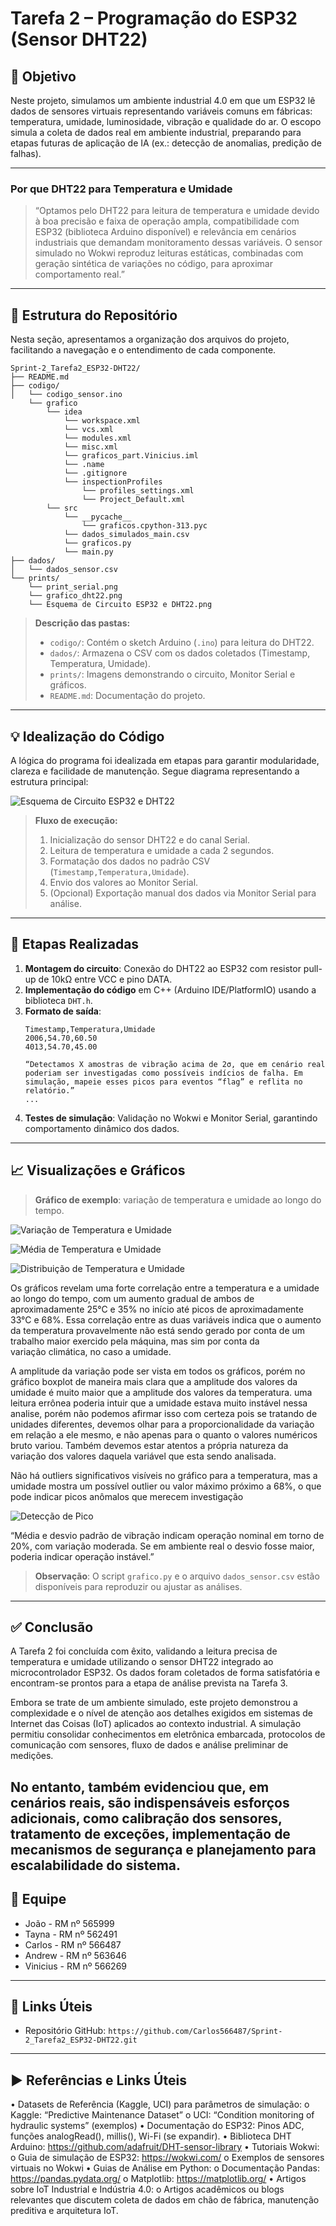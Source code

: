 # Tarefa 2 – Programação do ESP32 (Sensor DHT22)

## 🎯 Objetivo

Neste projeto, simulamos um ambiente industrial 4.0 em que um ESP32 lê dados de sensores virtuais representando variáveis comuns em fábricas: temperatura, umidade, luminosidade, vibração e qualidade do ar. 
O escopo simula a coleta de dados real em ambiente industrial, preparando para etapas futuras de aplicação de IA (ex.: detecção de anomalias, predição de falhas).

---

### Por que DHT22 para Temperatura e Umidade

> “Optamos pelo DHT22 para leitura de temperatura e umidade devido à boa precisão e faixa de operação ampla, compatibilidade com ESP32 (biblioteca Arduino disponível) e relevância em cenários industriais que demandam monitoramento dessas variáveis. O sensor simulado no Wokwi reproduz leituras estáticas, combinadas com geração sintética de variações no código, para aproximar comportamento real.”


---

## 📂 Estrutura do Repositório

Nesta seção, apresentamos a organização dos arquivos do projeto, facilitando a navegação e o entendimento de cada componente.



```plaintext
Sprint-2_Tarefa2_ESP32-DHT22/
├── README.md
├── codigo/
│   └── codigo_sensor.ino
    └── grafico
        └── idea
            └── workspace.xml
            └── vcs.xml
            └── modules.xml
            └── misc.xml
            └── graficos_part.Vinicius.iml
            └── .name
            └── .gitignore
            └── inspectionProfiles
                └── profiles_settings.xml
                └── Project_Default.xml
        └── src
            └── __pycache__
                └── graficos.cpython-313.pyc
            └── dados_simulados_main.csv
            └── graficos.py
            └── main.py
├── dados/
│   └── dados_sensor.csv
└── prints/
    └── print_serial.png
    └── grafico_dht22.png
    └── Esquema de Circuito ESP32 e DHT22.png
```

> **Descrição das pastas:**
>
> - `codigo/`: Contém o sketch Arduino (`.ino`) para leitura do DHT22.
> - `dados/`: Armazena o CSV com os dados coletados (Timestamp, Temperatura, Umidade).
> - `prints/`: Imagens demonstrando o circuito, Monitor Serial e gráficos.
> - `README.md`: Documentação do projeto.

---

## 💡 Idealização do Código

A lógica do programa foi idealizada em etapas para garantir modularidade, clareza e facilidade de manutenção. Segue diagrama representando a estrutura principal:

![Esquema de Circuito ESP32 e DHT22](prints/Esquema%20de%20Circuito%20ESP32%20e%20DHT22.png)

> **Fluxo de execução:**
>
> 1. Inicialização do sensor DHT22 e do canal Serial.
> 2. Leitura de temperatura e umidade a cada 2 segundos.
> 3. Formatação dos dados no padrão CSV (`Timestamp,Temperatura,Umidade`).
> 4. Envio dos valores ao Monitor Serial.
> 5. (Opcional) Exportação manual dos dados via Monitor Serial para análise.

---

## 🧪 Etapas Realizadas

1. **Montagem do circuito**: Conexão do DHT22 ao ESP32 com resistor pull-up de 10kΩ entre VCC e pino DATA.
2. **Implementação do código** em C++ (Arduino IDE/PlatformIO) usando a biblioteca `DHT.h`.
3. **Formato de saída**:
   ```csv
   Timestamp,Temperatura,Umidade
   2006,54.70,60.50
   4013,54.70,45.00

   “Detectamos X amostras de vibração acima de 2σ, que em cenário real poderiam ser investigadas como possíveis indícios de falha. Em simulação, mapeie esses picos para eventos “flag” e reflita no relatório.”
   ...
   ```
4. **Testes de simulação**: Validação no Wokwi e Monitor Serial, garantindo comportamento dinâmico dos dados.

---

## 📈 Visualizações e Gráficos

> **Gráfico de exemplo**: variação de temperatura e umidade ao longo do tempo.

<!-- variacao_temperatura_umidade.jpeg -->
![Variação de Temperatura e Umidade](prints/variacao_temperatura_umidade.jpeg) 
<!-- media_temperatura_umidade.jpeg -->
![Média de Temperatura e Umidade](prints/media_temperatura_umidade.jpeg)  
<!-- distribuicao_temperatura_umidade.jpeg -->
![Distribuição de Temperatura e Umidade](prints/distribuicao_temperatura_umidade.jpeg)  

Os gráficos revelam uma forte correlação entre a temperatura e a umidade ao longo do tempo, com um aumento gradual de ambos de aproximadamente 25°C e 35% no início até picos de aproximadamente 33°C e 68%. Essa correlação entre as duas variáveis indica que o aumento da temperatura provavelmente não está sendo gerado por conta de um trabalho maior exercido pela máquina, mas sim por conta da variação climática, no caso a umidade.

A amplitude da variação pode ser vista em todos os gráficos, porém no gráfico boxplot de maneira mais clara que a amplitude dos valores da umidade é muito maior que a amplitude dos valores da temperatura. uma leitura errônea poderia intuir que a umidade estava muito instável nessa analise, porém não podemos afirmar isso com certeza pois se tratando de unidades diferentes, devemos olhar para a proporcionalidade da variação em relação a ele mesmo, e não apenas para o quanto o valores numéricos bruto variou. Também devemos estar atentos a própria natureza da variação dos valores daquela variável que esta sendo analisada.

Não há outliers significativos visíveis no gráfico para a temperatura, mas a umidade mostra um possível outlier ou valor máximo próximo a 68%, o que pode indicar picos anômalos que merecem investigação

<!-- deteccao_pico.jpg -->
![Detecção de Pico](prints/deteccao_pico.jpg)  

“Média e desvio padrão de vibração indicam operação nominal em torno de 20%, com variação moderada. Se em ambiente real o desvio fosse maior, poderia indicar operação instável.”

> **Observação**: O script `grafico.py` e o arquivo `dados_sensor.csv` estão disponíveis para reproduzir ou ajustar as análises.

---

## ✅ Conclusão

A Tarefa 2 foi concluída com êxito, validando a leitura precisa de temperatura e umidade utilizando o sensor DHT22 integrado ao microcontrolador ESP32. Os dados foram coletados de forma satisfatória e encontram-se prontos para a etapa de análise prevista na Tarefa 3.

Embora se trate de um ambiente simulado, este projeto demonstrou a complexidade e o nível de atenção aos detalhes exigidos em sistemas de Internet das Coisas (IoT) aplicados ao contexto industrial. A simulação permitiu consolidar conhecimentos em eletrônica embarcada, protocolos de comunicação com sensores, fluxo de dados e análise preliminar de medições.

No entanto, também evidenciou que, em cenários reais, são indispensáveis esforços adicionais, como calibração dos sensores, tratamento de exceções, implementação de mecanismos de segurança e planejamento para escalabilidade do sistema.
---

## 👥 Equipe

- João -    RM nº 565999
- Tayna -   RM nº 562491
- Carlos -  RM nº 566487
- Andrew -  RM nº 563646
- Vinicius -  RM nº 566269

---

## 🔗 Links Úteis

- Repositório GitHub: `https://github.com/Carlos566487/Sprint-2_Tarefa2_ESP32-DHT22.git`
---

## ▶️ Referências e Links Úteis
•	Datasets de Referência (Kaggle, UCI) para parâmetros de simulação:
o	Kaggle: “Predictive Maintenance Dataset”
o	UCI: “Condition monitoring of hydraulic systems” (exemplos)
•	Documentação do ESP32: Pinos ADC, funções analogRead(), millis(), Wi-Fi (se expandir).
•	Biblioteca DHT Arduino: https://github.com/adafruit/DHT-sensor-library
•	Tutoriais Wokwi:
o	Guia de simulação de ESP32: https://wokwi.com/
o	Exemplos de sensores virtuais no Wokwi
•	Guias de Análise em Python:
o	Documentação Pandas: https://pandas.pydata.org/
o	Matplotlib: https://matplotlib.org/
•	Artigos sobre IoT Industrial e Indústria 4.0:
o	Artigos acadêmicos ou blogs relevantes que discutem coleta de dados em chão de fábrica, manutenção preditiva e arquitetura IoT.

